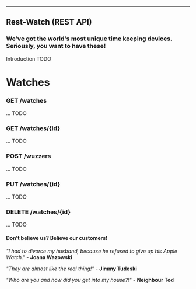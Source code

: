  ---
Rest-Watch (REST API)
 ---

 ### We've got the world's most unique time keeping devices. Seriously, you want to have these!

Introduction TODO

 # Watches

 ### GET /watches
 ... TODO
 
 ### GET /watches/{id}
 ... TODO

 ### POST /wuzzers
 ... TODO
 
 ### PUT /watches/{id}
 ... TODO

 ### DELETE /watches/{id}
 ... TODO


#### Don't believe us? Believe our customers!
*"I had to divorce my husband, because he refused to give up his Apple Watch."* - **Joana Wazowski**  

*"They are almost like the real thing!"* - **Jimmy Tudeski**  

*"Who are you and how did you get into my house?!"* - **Neighbour Tod**  
